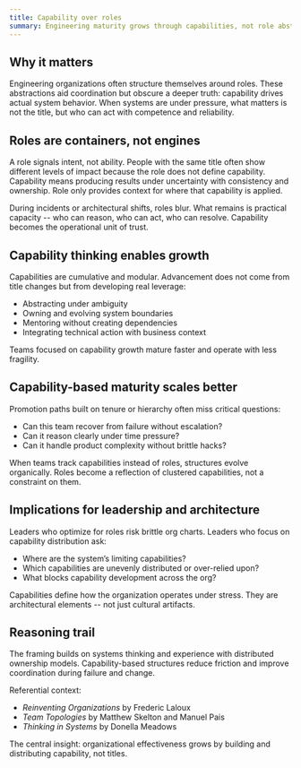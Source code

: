 ```yaml
---
title: Capability over roles
summary: Engineering maturity grows through capabilities, not role abstractions or hierarchy.
---
```


## Why it matters

Engineering organizations often structure themselves around roles. These abstractions aid coordination but obscure a deeper truth: capability drives actual system behavior. When systems are under pressure, what matters is not the title, but who can act with competence and reliability.

## Roles are containers, not engines

A role signals intent, not ability. People with the same title often show different levels of impact because the role does not define capability. Capability means producing results under uncertainty with consistency and ownership. Role only provides context for where that capability is applied.

During incidents or architectural shifts, roles blur. What remains is practical capacity  --  who can reason, who can act, who can resolve. Capability becomes the operational unit of trust.

## Capability thinking enables growth

Capabilities are cumulative and modular. Advancement does not come from title changes but from developing real leverage:

- Abstracting under ambiguity
- Owning and evolving system boundaries
- Mentoring without creating dependencies
- Integrating technical action with business context

Teams focused on capability growth mature faster and operate with less fragility.

## Capability-based maturity scales better

Promotion paths built on tenure or hierarchy often miss critical questions:

- Can this team recover from failure without escalation?
- Can it reason clearly under time pressure?
- Can it handle product complexity without brittle hacks?

When teams track capabilities instead of roles, structures evolve organically. Roles become a reflection of clustered capabilities, not a constraint on them.

## Implications for leadership and architecture

Leaders who optimize for roles risk brittle org charts. Leaders who focus on capability distribution ask:

- Where are the system’s limiting capabilities?
- Which capabilities are unevenly distributed or over-relied upon?
- What blocks capability development across the org?

Capabilities define how the organization operates under stress. They are architectural elements  --  not just cultural artifacts.

## Reasoning trail

The framing builds on systems thinking and experience with distributed ownership models. Capability-based structures reduce friction and improve coordination during failure and change.

Referential context:

- *Reinventing Organizations* by Frederic Laloux  
- *Team Topologies* by Matthew Skelton and Manuel Pais  
- *Thinking in Systems* by Donella Meadows

The central insight: organizational effectiveness grows by building and distributing capability, not titles.
